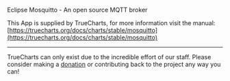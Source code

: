 Eclipse Mosquitto - An open source MQTT broker

This App is supplied by TrueCharts, for more information visit the manual: [https://truecharts.org/docs/charts/stable/mosquitto](https://truecharts.org/docs/charts/stable/mosquitto)

---

TrueCharts can only exist due to the incredible effort of our staff.
Please consider making a [donation](https://truecharts.org/docs/about/sponsor) or contributing back to the project any way you can!
